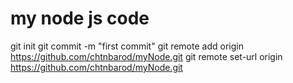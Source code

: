 # my node js code

 git init
 git commit -m "first commit"
 git remote add origin https://github.com/chtnbarod/myNode.git
 git remote set-url origin https://github.com/chtnbarod/myNode.git

